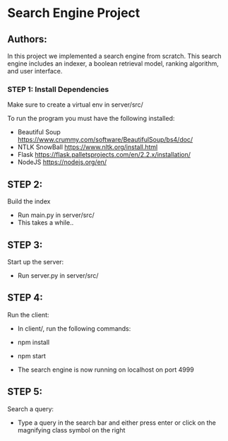 # Search Engine Project
## Authors: 

In this project we implemented a search engine from scratch. This search engine includes
an indexer, a boolean retrieval model, ranking algorithm, and user interface.

### STEP 1: Install Dependencies
Make sure to create a virtual env in server/src/

To run the program you must have the following installed:
* Beautiful Soup https://www.crummy.com/software/BeautifulSoup/bs4/doc/
* NTLK SnowBall https://www.nltk.org/install.html 
* Flask https://flask.palletsprojects.com/en/2.2.x/installation/
* NodeJS https://nodejs.org/en/


## STEP 2:
Build the index

* Run main.py in server/src/
* This takes a while..

## STEP 3:
Start up the server:

* Run server.py in server/src/

## STEP 4:
Run the client:

* In client/, run the following commands:
* npm install
* npm start

* The search engine is now running on localhost on port 4999

## STEP 5:
Search a query:

* Type a query in the search bar and either press enter or click on the magnifying class symbol on the right



